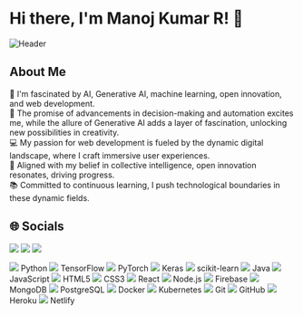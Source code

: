 # Hi there, I'm Manoj Kumar R! 👋

![Header](https://img.com/header_image.jpg)

## About Me

🧠 I'm fascinated by AI, Generative AI, machine learning, open innovation, and web development.  
🤖 The promise of advancements in decision-making and automation excites me, while the allure of Generative AI adds a layer of fascination, unlocking new possibilities in creativity.  
💻 My passion for web development is fueled by the dynamic digital landscape, where I craft immersive user experiences.  
🚀 Aligned with my belief in collective intelligence, open innovation resonates, driving progress.  
📚 Committed to continuous learning, I push technological boundaries in these dynamic fields.

## 🌐 Socials

[<img src="https://img.icons8.com/color/48/000000/instagram-new.png"/>](https://www.instagram.com/your_instagram)
[<img src="https://img.icons8.com/color/48/000000/linkedin.png"/>](https://www.linkedin.com/in/your_linkedin)
[<img src="https://img.icons8.com/color/48/000000/twitter--v1.png"/>](https://www.twitter.com/your_twitter)

[<img src="https://img.icons8.com/color/48/000000/python.png"/>](#) Python
[<img src="https://img.icons8.com/color/48/000000/tensorflow.png"/>](#) TensorFlow
[<img src="https://img.icons8.com/color/48/000000/pytorch.png"/>](#) PyTorch
[<img src="https://img.icons8.com/color/48/000000/keras.png"/>](#) Keras
[<img src="https://img.icons8.com/color/48/000000/scikit-learn.png"/>](#) scikit-learn
[<img src="https://img.icons8.com/color/48/000000/java-coffee-cup-logo.png"/>](#) Java
[<img src="https://img.icons8.com/color/48/000000/javascript.png"/>](#) JavaScript
[<img src="https://img.icons8.com/color/48/000000/html-5.png"/>](#) HTML5
[<img src="https://img.icons8.com/color/48/000000/css3.png"/>](#) CSS3
[<img src="https://img.icons8.com/color/48/000000/react-native.png"/>](#) React
[<img src="https://img.icons8.com/color/48/000000/nodejs.png"/>](#) Node.js
[<img src="https://img.icons8.com/color/48/000000/firebase.png"/>](#) Firebase
[<img src="https://img.icons8.com/color/48/000000/mongodb.png"/>](#) MongoDB
[<img src="https://img.icons8.com/color/48/000000/postgresql.png"/>](#) PostgreSQL
[<img src="https://img.icons8.com/color/48/000000/docker.png"/>](#) Docker
[<img src="https://img.icons8.com/color/48/000000/kubernetes.png"/>](#) Kubernetes
[<img src="https://img.icons8.com/color/48/000000/git.png"/>](#) Git
[<img src="https://img.icons8.com/color/48/000000/github.png"/>](#) GitHub
[<img src="https://img.icons8.com/color/48/000000/heroku.png"/>](#) Heroku
[<img src="https://img.icons8.com/color/48/000000/netlify.png"/>](#) Netlify


